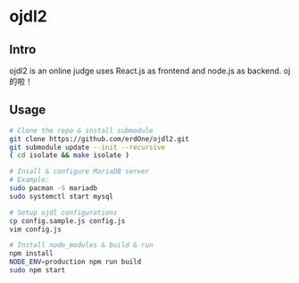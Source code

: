 # ojdl2
## Intro
ojdl2 is an online judge uses React.js as frontend and node.js as backend.
oj的啦！

## Usage

```bash
# Clone the repo & install submodule
git clone https://github.com/erdOne/ojdl2.git
git submodule update --init --recursive
( cd isolate && make isolate )

# Insall & configure MariaDB server
# Example:
sudo pacman -S mariadb
sudo systemctl start mysql

# Setup ojdl configurations
cp config.sample.js config.js
vim config.js

# Install node_modules & build & run
npm install
NODE_ENV=production npm run build
sudo npm start
```
